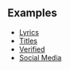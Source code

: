 ## Examples
* [Lyrics](objects/lyrics.md)
* [Titles](objects/titles.md)
* [Verified](objects/verified.md)
* [Social Media](objects/socialmedia.md)
